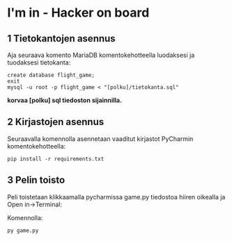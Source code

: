 # I'm in - Hacker on board

##  1 Tietokantojen asennus

Aja seuraava komento MariaDB komentokehotteella luodaksesi ja tuodaksesi tietokanta:

```
create database flight_game;
exit
mysql -u root -p flight_game < "[polku]/tietokanta.sql"
```

**korvaa [polku] sql tiedoston sijainnilla.**

## 2 Kirjastojen asennus

Seuraavalla komennolla asennetaan vaaditut kirjastot PyCharmin komentokehotteella:
```
pip install -r requirements.txt
```

## 3 Pelin toisto

Peli toistetaan klikkaamalla pycharmissa game.py tiedostoa hiiren oikealla ja Open in->Terminal:

Komennolla:
```
py game.py
```
